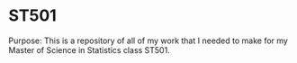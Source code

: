 # ST501
Purpose: This is a repository of all of my work that I needed to make for my Master of Science in Statistics class ST501.
